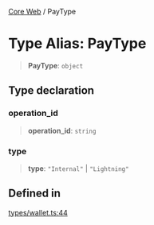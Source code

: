 [Core Web](../globals.md) / PayType

# Type Alias: PayType

> **PayType**: `object`

## Type declaration

### operation_id

> **operation_id**: `string`

### type

> **type**: `"Internal"` \| `"Lightning"`

## Defined in

[types/wallet.ts:44](https://github.com/fedimint/fedimint-web-sdk/blob/451b02527305a23fec3a269d39bde9a3ec377df2/packages/core-web/src/types/wallet.ts#L44)

